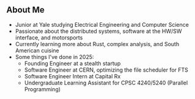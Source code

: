 ## About Me
- Junior at Yale studying Electrical Engineering and Computer Science
- Passionate about the distributed systems, software at the HW/SW interface, and motorsports
- Currently learning more about Rust, complex analysis, and South American cuisine
- Some things I've done in 2025:
  - Founding Engineer at a stealth startup
  - Software Engineer at CERN, optimizing the file scheduler for FTS
  - Software Engineer Intern at Capital Rx
  - Undergraduate Learning Assistant for CPSC 4240/5240 (Parallel Programming)
<!-- - Some projects that I've contributed to: [grpc-gateway](https://github.com/grpc-ecosystem/grpc-gateway), [catppuccin tmux](https://github.com/catppuccin/tmux) -->

<!-- I am always open to connect and am looking for an internship for Summer 2025, so feel free to contact to me at bryan.sebaraj@yale.edu. -->


<!-- [![Top Langs](https://github-readme-stats.vercel.app/api/top-langs/?username=sebaraj&layout=compact&theme=dark)](https://github.com/sebaraj/github-readme-stats)  -->

<!-- [![GitHub Streak](https://streak-stats.demolab.com/?user=sebaraj&theme=dark&starting_year=2024&card_height=80)](https://git.io/streak-stats) --> 
